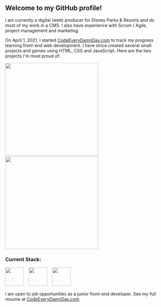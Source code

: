 ## Welcome to my GitHub profile!

I am currently a digital (web) producer for Disney Parks & Resorts and do most of my work in a CMS. I also have experience with Scrum / Agile, project management and marketing.

On April 1, 2021, I started [CodeEveryDamnDay.com](https://www.codeeverydamnday.com/) to track my progress learning front-end web development. I have since created several small projects and games using HTML, CSS and JavaScript. Here are the two projects I'm most proud of:

[<img src="https://www.codeeverydamnday.com/images/dragondropcta.png" width="300px">](https://codeeverydamnday.com/projects/dragondrop/index.html)&nbsp;&nbsp;&nbsp;&nbsp;[<img src="https://www.codeeverydamnday.com/images/rocketblastercta.png" width="300px">](https://codeeverydamnday.com/projects/rocketblaster/index.html)

### Current Stack:

<img src="https://www.codeeverydamnday.com/images/resume-html.png" width="60px">&nbsp;&nbsp;&nbsp;&nbsp;<img src="https://www.codeeverydamnday.com/images/resume-css.png" width="60px">&nbsp;&nbsp;&nbsp;&nbsp;<img src="https://www.codeeverydamnday.com/images/resume-js.png" width="60px">

I am open to job opportunities as a junior front-end developer. See my full resume at [CodeEveryDamnDay.com](https://www.codeeverydamnday.com/resume.html).
